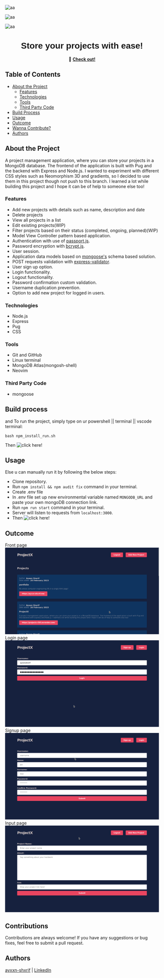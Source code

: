 <div id="top"></div>

![aa](https://img.shields.io/badge/Built%20with-Node.js-339933?style=flat-square)

![aa](https://img.shields.io/badge/Backend-Express-191919?style=flat-square)

![aa](https://img.shields.io/badge/Frontend-Pug-2C6BC1?style=flat-square)


<div align="row">



<div style="font-family: Arial, sans-serif;" align="center">
  <h1>Store your projects with ease!</h1>

  
</div>

<div align="center">



 

🔗  <b>[Check out!](https://projectx-r5tf.onrender.com/)</b>

</div>

## Table of Contents
- [About the Project](#about-the-project)
  - [Features](#features)
  - [Technologies](#technologies)
  - [Tools](#tools)
  - [Third Party Code](#third-party-code)
- [Build Process](#build-process)
- [Usage](#usage)
- [Outcome](#outcome)
- [Wanna Contribute?](#contributions)
- [Authors](#authors)

## About the Project
A project management application, where you can store your projects in a MongoDB database. The frontend of the application is built with Pug and the backend with Express and Node.js. I wanted to experiment with different CSS styles such as Neomorphism 3D and gradients, so I decided to use them in this project though not push to this branch. I learned a lot while building this project and I hope it can be of help to someone else too!

### Features
- Add new projects with details such as name, description and date
- Delete projects
- View all projects in a list
- Edit existing projects(WIP)
- Filter projects based on their status (completed, ongoing, planned)(WIP)
- Model View Controller pattern based application.
- Authentication with use of [passport.js](https://www.passportjs.org/).
- Password encryption with [bcrypt.js](https://www.npmjs.com/package/bcryptjs).
- User session.
- Application data models based on [mongoose's](https://mongoosejs.com/) schema based solution.
- POST requests validation with [express-validator](https://express-validator.github.io/docs/).
- User sign up option.
- Login functionality.
- Logout functionality.
- Password confirmation custom validation.
- Username duplication prevention.
- Option to add new project for logged in users.

### Technologies
- Node.js
- Express
- Pug
- CSS

### Tools
- Git and GitHub
- Linux terminal
- MongoDB Atlas(mongosh-shell)
- Neovim
### Third Party Code
- mongoose
  
  
## Build process

and To run the project, simply type on ur powershell || terminal || vscode terminal:
```
bash npm_install_run.sh 
```
Then ![click here!](http://localhost:3000/)
## Usage

Else u can manually run it by following the below steps:
- Clone repository.
- Run ``npm install && npm audit fix`` command in your terminal.
- Create .env file
- In .env file set up new environmental variable named ``MONGODB_URL`` and paste your own mongoDB connection link.
- Run ``npm run start`` command in your terminal.
- Server will listen to requests from ``localhost:3000``.
- Then ![click here!](http://localhost:3000/)

## Outcome
Front page
![login example](https://github.com/ayxxn-shxrif/ProjectX/blob/v2/public/front.png)
Login page
![login example](https://github.com/ayxxn-shxrif/ProjectX/blob/v2/public/login.png)
Signup page
![login example](https://github.com/ayxxn-shxrif/ProjectX/blob/v2/public/signup.png)
Input page
![login example](https://github.com/ayxxn-shxrif/ProjectX/blob/v2/public/inputs.png)


## Contributions

Contributions are always welcome! If you have any suggestions or bug fixes, feel free to submit a pull request.



## Authors

[ayxxn-shxrif](https://ayxxn-shxrif.me) | [LinkedIn](https://linkedin.com/in/ayaansharif)

